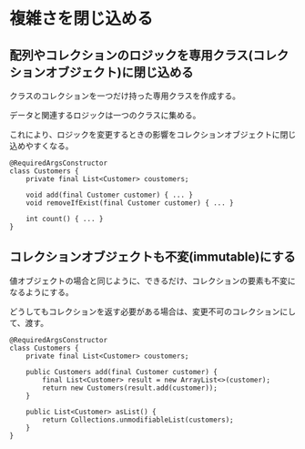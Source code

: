 # 複雑さを閉じ込める

## 配列やコレクションのロジックを専用クラス(コレクションオブジェクト)に閉じ込める

クラスのコレクションを一つだけ持った専用クラスを作成する。

データと関連するロジックは一つのクラスに集める。

これにより、ロジックを変更するときの影響をコレクションオブジェクトに閉じ込めやすくなる。

```
@RequiredArgsConstructor
class Customers {
    private final List<Customer> coustomers;
    
    void add(final Customer customer) { ... }
    void removeIfExist(final Customer customer) { ... }
    
    int count() { ... } 
}
```

## コレクションオブジェクトも不変(immutable)にする

値オブジェクトの場合と同じように、できるだけ、コレクションの要素も不変になるようにする。

どうしてもコレクションを返す必要がある場合は、変更不可のコレクションにして、渡す。

```
@RequiredArgsConstructor
class Customers {
    private final List<Customer> coustomers;
    
    public Customers add(final Customer customer) { 
        final List<Customer> result = new ArrayList<>(customer);
        return new Customers(result.add(customer));
    }
    
    public List<Customer> asList() {
        return Collections.unmodifiableList(customers);
    }
}
```

